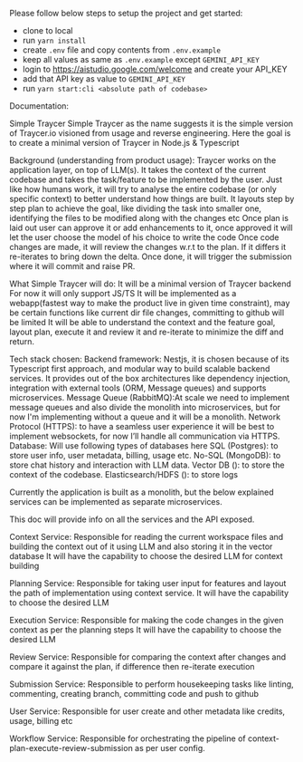 Please follow below steps to setup the project and get started:

- clone to local
- run `yarn install`
- create `.env` file and copy contents from `.env.example`
- keep all values as same as `.env.example` except `GEMINI_API_KEY`
- login to https://aistudio.google.com/welcome and create your API_KEY
- add that API key as value to `GEMINI_API_KEY`
- run `yarn start:cli <absolute path of codebase>`

Documentation:

Simple Traycer
Simple Traycer as the name suggests it is the simple version of Traycer.io visioned from usage and reverse engineering. Here the goal is to create a minimal version of Traycer in Node.js & Typescript

Background (understanding from product usage): Traycer works on the application layer, on top of LLM(s). It takes the context of the current codebase and takes the task/feature to be implemented by the user. Just like how humans work,
it will try to analyse the entire codebase (or only specific context) to better understand how things are built.
It layouts step by step plan to achieve the goal, like dividing the task into smaller one, identifying the files to be modified along with the changes etc
Once plan is laid out user can approve it or add enhancements to it, once approved it will let the user choose the model of his choice to write the code
Once code changes are made, it will review the changes w.r.t to the plan. If it differs it re-iterates to bring down the delta.
Once done, it will trigger the submission where it will commit and raise PR.

What Simple Traycer will do:
It will be a minimal version of Traycer backend
For now it will only support JS/TS
It will be implemented as a webapp(fastest way to make the product live in given time constraint), may be certain functions like current dir file changes, committing to github will be limited
It will be able to understand the context and the feature goal, layout plan, execute it and review it and re-iterate to minimize the diff and return.

Tech stack chosen:
Backend framework: Nestjs, it is chosen because of its Typescript first approach, and modular way to build scalable backend services. It provides out of the box architectures like dependency injection, integration with external tools (ORM, Message queues) and supports microservices.
Message Queue (RabbitMQ):At scale we need to implement message queues and also divide the monolith into microservices, but for now I'm implementing without a queue and it will be a monolith.
Network Protocol (HTTPS): to have a seamless user experience it will be best to implement websockets, for now I’ll handle all communication via HTTPS.
Database: Will use following types of databases here
SQL (Postgres): to store user info, user metadata, billing, usage etc.
No-SQL (MongoDB): to store chat history and interaction with LLM data.
Vector DB (): to store the context of the codebase.
Elasticsearch/HDFS (): to store logs

Currently the application is built as a monolith, but the below explained services can be implemented as separate microservices.

This doc will provide info on all the services and the API exposed.

Context Service:
Responsible for reading the current workspace files and building the context out of it using LLM and also storing it in the vector database
It will have the capability to choose the desired LLM for context building

Planning Service:
Responsible for taking user input for features and layout the path of implementation using context service.
It will have the capability to choose the desired LLM

Execution Service:
Responsible for making the code changes in the given context as per the planning steps
It will have the capability to choose the desired LLM

Review Service:
Responsible for comparing the context after changes and compare it against the plan, if difference then re-iterate execution

Submission Service:
Responsible to perform housekeeping tasks like linting, commenting, creating branch, committing code and push to github

User Service:
Responsible for user create and other metadata like credits, usage, billing etc

Workflow Service:
Responsible for orchestrating the pipeline of context-plan-execute-review-submission as per user config.
